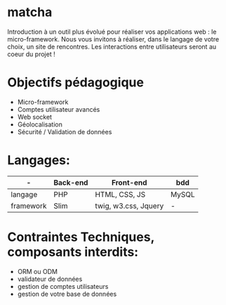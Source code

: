 # matcha

Introduction à un outil plus évolué pour réaliser vos applications web : le micro-framework. Nous vous invitons à réaliser, dans le langage de votre choix, un site de rencontres. Les interactions entre utilisateurs seront au coeur du projet !

# Objectifs pédagogique

- Micro-framework
- Comptes utilisateur avancés
- Web socket
- Géolocalisation
- Sécurité / Validation de données 

# Langages:

|-| Back-end | Front-end | bdd |
|---|---|---|---|
| langage | PHP | HTML, CSS, JS | MySQL |
| framework | Slim | twig, w3.css, Jquery |-|

# Contraintes Techniques, composants interdits:

- ORM ou ODM
- validateur de données
- gestion de comptes utilisateurs
- gestion de votre base de données
